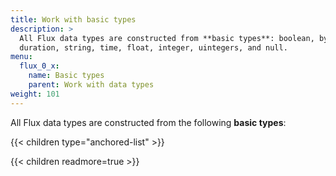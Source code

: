 ```yaml
---
title: Work with basic types
description: >
  All Flux data types are constructed from **basic types**: boolean, bytes,
  duration, string, time, float, integer, uintegers, and null.
menu:
  flux_0_x:
    name: Basic types
    parent: Work with data types
weight: 101
---
```


All Flux data types are constructed from the following **basic types**:

{{< children type="anchored-list" >}}

{{< children readmore=true >}}
